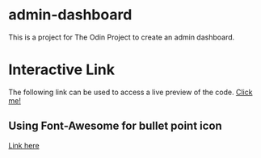 # admin-dashboard
This is a project for The Odin Project to create an admin dashboard.

# Interactive Link
The following link can be used to access a live preview of the code. <a href="https://hewittaj-webdev.github.io/admin-dashboard/">Click me!</a>


## Using Font-Awesome for bullet point icon
<a href="https://hollypryce.com/font-awesome-bullet-points/">Link here</a>
